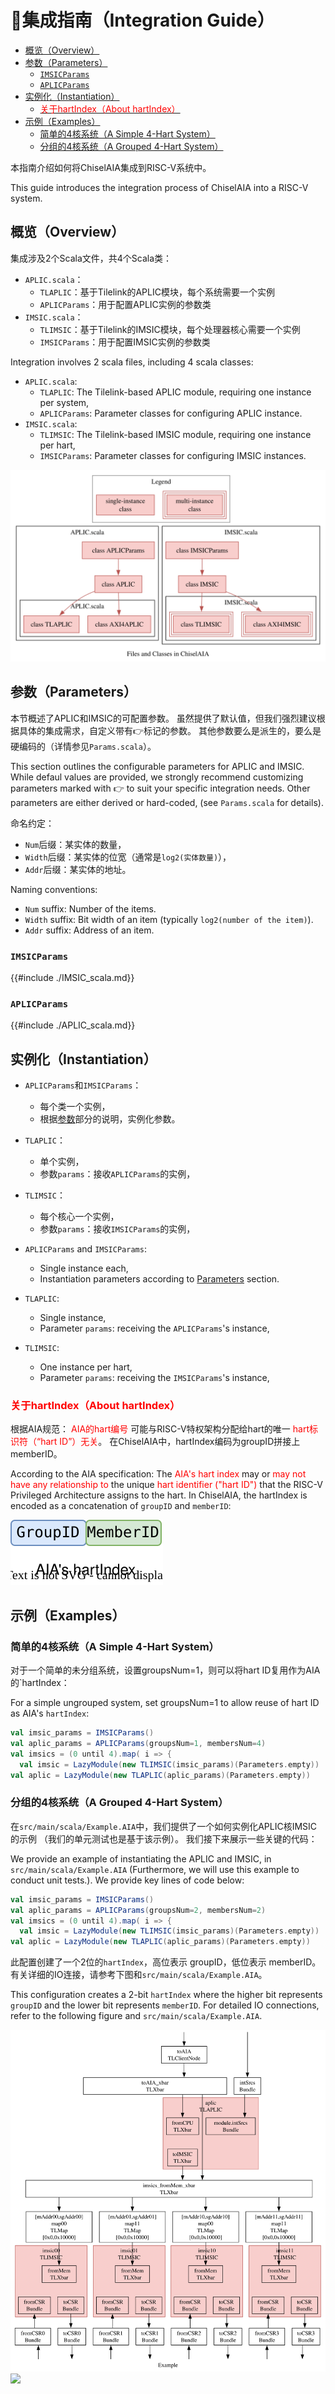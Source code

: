 # 🧭集成指南（Integration Guide）

<!-- vim-markdown-toc GFM -->

* [概览（Overview）](#概览overview)
* [参数（Parameters）](#参数parameters)
  * [`IMSICParams`](#imsicparams)
  * [`APLICParams`](#aplicparams)
* [实例化（Instantiation）](#实例化instantiation)
  * [<span style="color:red;">关于hartIndex（About hartIndex）</span>](#span-stylecolorred关于hartindexabout-hartindexspan)
* [示例（Examples）](#示例examples)
  * [简单的4核系统（A Simple 4-Hart System）](#简单的4核系统a-simple-4-hart-system)
  * [分组的4核系统（A Grouped 4-Hart System）](#分组的4核系统a-grouped-4-hart-system)

<!-- vim-markdown-toc -->

本指南介绍如何将ChiselAIA集成到RISC-V系统中。

This guide introduces the integration process of ChiselAIA into a RISC-V system.


## 概览（Overview）

集成涉及2个Scala文件，共4个Scala类：

* `APLIC.scala`：
  * `TLAPLIC`：基于Tilelink的APLIC模块，每个系统需要一个实例
  * `APLICParams`：用于配置APLIC实例的参数类
* `IMSIC.scala`：
  * `TLIMSIC`：基于Tilelink的IMSIC模块，每个处理器核心需要一个实例
  * `IMSICParams`：用于配置IMSIC实例的参数类

Integration involves 2 scala files, including 4 scala classes:

* `APLIC.scala`:
  * `TLAPLIC`: The Tilelink-based APLIC module, requiring one instance per system,
  * `APLICParams`: Parameter classes for configuring APLIC instance.
* `IMSIC.scala`:
  * `TLIMSIC`: The Tilelink-based IMSIC module, requiring one instance per hart,
  * `IMSICParams`: Parameter classes for configuring IMSIC instances.

![](images/integration_files.svg)

## 参数（Parameters）

本节概述了APLIC和IMSIC的可配置参数。
虽然提供了默认值，但我们强烈建议根据具体的集成需求，自定义带有👉标记的参数。
其他参数要么是派生的，要么是硬编码的（详情参见`Params.scala`）。

This section outlines the configurable parameters for APLIC and IMSIC.
While defaul values are provided,
we strongly recommend customizing parameters marked with 👉 to suit your specific integration needs.
Other parameters are either derived or hard-coded, (see `Params.scala` for details).

命名约定：
* `Num`后缀：某实体的数量，
* `Width`后缀：某实体的位宽（通常是`log2(实体数量)`），
* `Addr`后缀：某实体的地址。

Naming conventions:

* `Num` suffix: Number of the items.
* `Width` suffix: Bit width of an item (typically `log2(number of the item)`).
* `Addr` suffix: Address of an item.

### `IMSICParams`

{{#include ./IMSIC_scala.md}}

### `APLICParams`

{{#include ./APLIC_scala.md}}

## 实例化（Instantiation）

* `APLICParams`和`IMSICParams`：
  * 每个类一个实例，
  * 根据[参数](#参数parameters)部分的说明，实例化参数。
* `TLAPLIC`：
  * 单个实例，
  * 参数`params`：接收`APLICParams`的实例，
* `TLIMSIC`：
  * 每个核心一个实例，
  * 参数`params`：接收`IMSICParams`的实例，

* `APLICParams` and `IMSICParams`:
  * Single instance each,
  * Instantiation parameters according to [Parameters](#参数parameters) section.
* `TLAPLIC`:
  * Single instance,
  * Parameter `params`: receiving the `APLICParams`'s instance,
* `TLIMSIC`:
  * One instance per hart,
  * Parameter `params`: receiving the `IMSICParams`'s instance,

<!-- TODO: find a right place for hartIndex -->

### <span style="color:red;">关于hartIndex（About hartIndex）</span>

根据AIA规范：
<span style="color:red;">AIA的hart编号</span>
可能与RISC-V特权架构分配给hart的唯一
<span style="color:red;">hart标识符（“hart ID”）无关</span>。
在ChiselAIA中，hartIndex编码为groupID拼接上memberID。

According to the AIA specification:
The <span style="color:red;">AIA's hart index</span> may or
<span style="color:red;">may not have any relationship to</span> the unique
<span style="color:red;">hart identifier ("hart ID")</span>
that the RISC-V Privileged Architecture assigns to the hart.
In ChiselAIA, the hartIndex is encoded as a concatenation of `groupID` and `memberID`:

![](./images/hart_index.svg)

## 示例（Examples）

<!-- TODO: markcode A Grouped 4-Hart System -->

### 简单的4核系统（A Simple 4-Hart System）

对于一个简单的未分组系统，设置groupsNum=1，则可以将hart ID复用作为AIA的`hartIndex：

For a simple ungrouped system, set groupsNum=1 to allow reuse of hart ID as AIA's `hartIndex`:

```scala
val imsic_params = IMSICParams()
val aplic_params = APLICParams(groupsNum=1, membersNum=4)
val imsics = (0 until 4).map( i => {
  val imsic = LazyModule(new TLIMSIC(imsic_params)(Parameters.empty))
val aplic = LazyModule(new TLAPLIC(aplic_params)(Parameters.empty))
```

### 分组的4核系统（A Grouped 4-Hart System）

在`src/main/scala/Example.AIA`中，我们提供了一个如何实例化APLIC核IMSIC的示例
（我们的单元测试也是基于该示例）。
我们接下来展示一些关键的代码：

We provide an example of instantiating the APLIC and IMSIC, in `src/main/scala/Example.AIA`
(Furthermore, we will use this example to conduct unit tests.).
We provide key lines of code below:

```scala
val imsic_params = IMSICParams()
val aplic_params = APLICParams(groupsNum=2, membersNum=2)
val imsics = (0 until 4).map( i => {
  val imsic = LazyModule(new TLIMSIC(imsic_params)(Parameters.empty))
val aplic = LazyModule(new TLAPLIC(aplic_params)(Parameters.empty))
```

此配置创建了一个2位的`hartIndex`，高位表示 groupID，低位表示 memberID。
有关详细的IO连接，请参考下图和`src/main/scala/Example.AIA`。

This configuration creates a 2-bit `hartIndex` where the higher bit represents `groupID` and the lower bit represents `memberID`.
For detailed IO connections, refer to the following figure and `src/main/scala/Example.AIA`.

![](./images/example_py.svg)
![](./images/example.svg)
